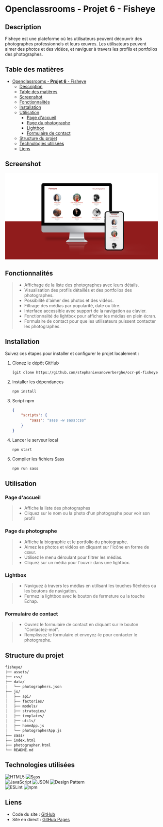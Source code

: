 # Openclassrooms - **Projet 6** - Fisheye

## Description

Fisheye est une plateforme où les utilisateurs peuvent découvrir des photographes professionnels et leurs œuvres. Les utilisateurs peuvent aimer des photos et des vidéos, et naviguer à travers les profils et portfolios des photographes.

## Table des matières

- [Openclassrooms - **Projet 6** - Fisheye](#openclassrooms---projet-6---fisheye)
  - [Description](#description)
  - [Table des matières](#table-des-matières)
  - [Screenshot](#screenshot)
  - [Fonctionnalités](#fonctionnalités)
  - [Installation](#installation)
  - [Utilisation](#utilisation)
    - [Page d'accueil](#page-daccueil)
    - [Page du photographe](#page-du-photographe)
    - [Lightbox](#lightbox)
    - [Formulaire de contact](#formulaire-de-contact)
  - [Structure du projet](#structure-du-projet)
  - [Technologies utilisées](#technologies-utilisées)
  - [Liens](#liens)

## Screenshot

![](./assets/images/screenshot.png)

## Fonctionnalités

> -   Affichage de la liste des photographes avec leurs détails.
> -   Visualisation des profils détaillés et des portfolios des photographes.
> -   Possibilité d'aimer des photos et des vidéos.
> -   Filtrage des médias par popularité, date ou titre.
> -   Interface accessible avec support de la navigation au clavier.
> -   Fonctionnalité de lightbox pour afficher les médias en plein écran.
> -   Formulaire de contact pour que les utilisateurs puissent contacter les photographes.

## Installation

Suivez ces étapes pour installer et configurer le projet localement :

1.  Clonez le dépôt GitHub
    ```sh
    [git clone https://github.com/stephanievanoverberghe/ocr-p6-fisheye.git
    ```
2.  Installer les dépendances

    ```sh
    npm install
    ```

3.  Script npm

    ```json
    {
        "scripts": {
            "sass": "sass -w sass:css"
        }
    }
    ```

4.  Lancer le serveur local

    ```sh
    npm start
    ```

5.  Compiler les fichiers Sass

    ```sh
    npm run sass
    ```

## Utilisation

### Page d'accueil

> -   Affiche la liste des photographes
> -   Cliquez sur le nom ou la photo d'un photographe pour voir son profil

### Page du photographe

> -   Affiche la biographie et le portfolio du photographe.
> -   Aimez les photos et vidéos en cliquant sur l'icône en forme de cœur.
> -   Utilisez le menu déroulant pour filtrer les médias.
> -   Cliquez sur un média pour l'ouvrir dans une lightbox.

### Lightbox

> -   Naviguez à travers les médias en utilisant les touches fléchées ou les boutons de navigation.
> -   Fermez la lightbox avec le bouton de fermeture ou la touche Échap.

### Formulaire de contact

> -   Ouvrez le formulaire de contact en cliquant sur le bouton "Contactez-moi".
> -   Remplissez le formulaire et envoyez-le pour contacter le photographe.

## Structure du projet

```
fisheye/
├── assets/
├── css/
├── data/
│   └── photographers.json
├── js/
│   ├── api/
│   ├── factories/
│   ├── models/
│   ├── strategies/
│   ├── templates/
│   ├── utils/
│   ├── homeApp.js
│   └── photographerApp.js
├── sass/
├── index.html
├── photographer.html
└── README.md
```

## Technologies utilisées

![HTML5](https://img.shields.io/badge/HTML5-E34F26?style=for-the-badge&logo=html5&logoColor=white)
![Sass](https://img.shields.io/badge/Sass-CC6699?style=for-the-badge&logo=sass&logoColor=white) <br>
![JavaScript](https://img.shields.io/badge/JavaScript-F7DF1E?style=for-the-badge&logo=javascript&logoColor=black)
![JSON](https://img.shields.io/badge/JSON-000000?style=for-the-badge&logo=json&logoColor=white)
![Design Pattern](https://img.shields.io/badge/Design%20Pattern-007ACC?style=for-the-badge&logoColor=white) <br>
![ESLint](https://img.shields.io/badge/ESLint-4B32C3?style=for-the-badge&logo=eslint&logoColor=white)
![npm](https://img.shields.io/badge/npm-CB3837?style=for-the-badge&logo=npm&logoColor=white)

## Liens

-   Code du site : [GitHub](https://github.com/stephanievanoverberghe/ocr-p6-fisheye)
-   Site en direct : [GitHub Pages](https://stephanievanoverberghe.github.io/ocr-p6-fisheye/)

